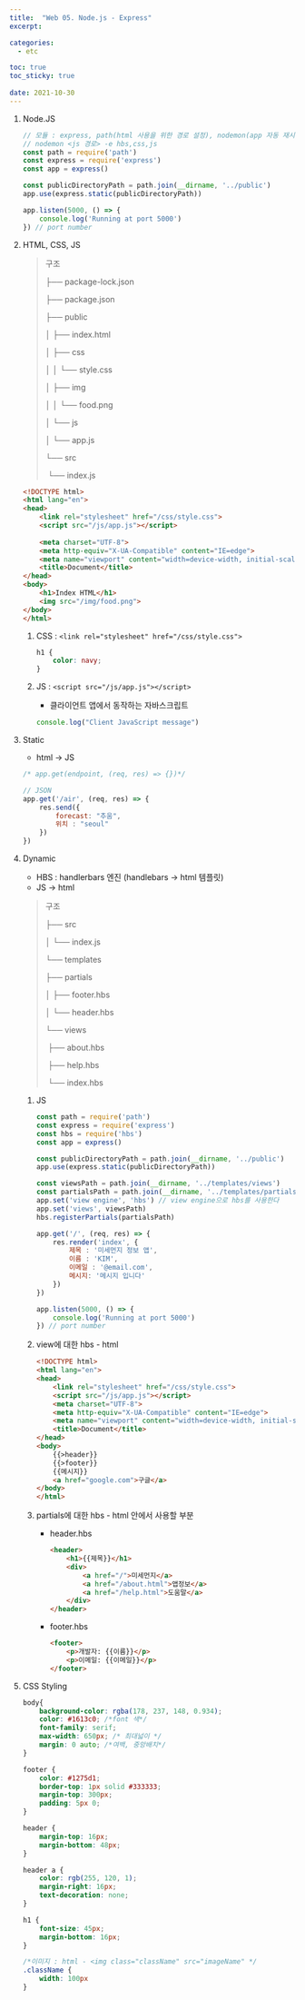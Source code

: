 ```yaml
---
title:  "Web 05. Node.js - Express"
excerpt:

categories:
  - etc

toc: true
toc_sticky: true
 
date: 2021-10-30
---
```


1. Node.JS

   ```js
   // 모듈 : express, path(html 사용을 위한 경로 설정), nodemon(app 자동 재시작 모듈)
   // nodemon <js 경로> -e hbs,css,js
   const path = require('path')
   const express = require('express')
   const app = express()
   
   const publicDirectoryPath = path.join(__dirname, '../public')
   app.use(express.static(publicDirectoryPath))
   
   app.listen(5000, () => {
       console.log('Running at port 5000')
   }) // port number
   ```

2. HTML, CSS, JS

   > 구조
   >
   > ├── package-lock.json
   >
   > ├── package.json 
   >
   > ├── public
   >
   > │   ├── index.html
   >
   > │   ├── css
   >
   > │   │   └── style.css
   >
   > │   ├── img
   >
   > │   │   └── food.png
   >
   > │   └── js
   >
   > │       └── app.js
   >
   > └── src
   >
   > ​    └── index.js

   ```html
   <!DOCTYPE html>
   <html lang="en">
   <head>
       <link rel="stylesheet" href="/css/style.css">
       <script src="/js/app.js"></script>
     
       <meta charset="UTF-8">
       <meta http-equiv="X-UA-Compatible" content="IE=edge">
       <meta name="viewport" content="width=device-width, initial-scale=1.0">
       <title>Document</title>
   </head>
   <body>
       <h1>Index HTML</h1>
       <img src="/img/food.png">
   </body>
   </html>
   ```

   1. CSS : `<link rel="stylesheet" href="/css/style.css">`

      ```css
      h1 {
          color: navy;
      }
      ```

   2. JS : `<script src="/js/app.js"></script>`

      * 클라이언트 앱에서 동작하는 자바스크립트

      ```js
      console.log("Client JavaScript message")
      ```

3. Static

   * html -> JS

   ```js
   /* app.get(endpoint, (req, res) => {})*/
   
   // JSON
   app.get('/air', (req, res) => {
       res.send({
           forecast: "추움",
           위치 : "seoul"
       })
   })
   ```

4. Dynamic

   * HBS : handlerbars 엔진 (handlebars -> html 템플릿)
   * JS -> html

   > 구조
   >
   > ├── src
   >
   > │  └── index.js
   >
   > └── templates
   >
   >   ├── partials
   >
   >   │  ├── footer.hbs
   >
   >   │  └── header.hbs
   >
   >   └── views
   >
   > ​    ├── about.hbs
   >
   > ​    ├── help.hbs
   >
   > ​    └── index.hbs

   1. JS

      ```js
      const path = require('path')
      const express = require('express')
      const hbs = require('hbs')
      const app = express()
      
      const publicDirectoryPath = path.join(__dirname, '../public')
      app.use(express.static(publicDirectoryPath))
      
      const viewsPath = path.join(__dirname, '../templates/views')
      const partialsPath = path.join(__dirname, '../templates/partials')
      app.set('view engine', 'hbs') // view engine으로 hbs를 사용한다
      app.set('views', viewsPath)
      hbs.registerPartials(partialsPath)
      
      app.get('/', (req, res) => {
          res.render('index', {
              제목 : '미세먼지 정보 앱',
              이름 : 'KIM',
              이메일 : '@email.com',
              메시지: '메시지 입니다'
          })
      })
      
      app.listen(5000, () => {
          console.log('Running at port 5000')
      }) // port number
      ```

   2. view에 대한 hbs - html

      ```html
      <!DOCTYPE html>
      <html lang="en">
      <head>
          <link rel="stylesheet" href="/css/style.css">
          <script src="/js/app.js"></script>
          <meta charset="UTF-8">
          <meta http-equiv="X-UA-Compatible" content="IE=edge">
          <meta name="viewport" content="width=device-width, initial-scale=1.0">
          <title>Document</title>
      </head>
      <body>
          {{>header}}
          {{>footer}}
          {{메시지}}
          <a href="google.com">구글</a>
      </body>
      </html>
      ```

   3. partials에 대한 hbs - html 안에서 사용할 부분

      * header.hbs

        ```html
        <header>
            <h1>{{제목}}</h1>
            <div>
                <a href="/">미세먼지</a>
                <a href="/about.html">앱정보</a>
                <a href="/help.html">도움말</a>
            </div>
        </header>
        ```

      * footer.hbs

        ```html
        <footer>
            <p>개발자: {{이름}}</p>
            <p>이메일: {{이메일}}</p>
        </footer>
        ```

5. CSS Styling

   ```css
   body{
       background-color: rgba(178, 237, 148, 0.934);
       color: #1613c0; /*font 색*/
       font-family: serif;
       max-width: 650px; /* 최대넓이 */
       margin: 0 auto; /*여백, 중앙배치*/
   }
   
   footer {
       color: #1275d1;
       border-top: 1px solid #333333;
       margin-top: 300px;
       padding: 5px 0;
   }
   
   header {
       margin-top: 16px;
       margin-bottom: 48px;
   }
   
   header a {
       color: rgb(255, 120, 1);
       margin-right: 16px;
       text-decoration: none;
   }
   
   h1 {
       font-size: 45px;
       margin-bottom: 16px;
   }
   
   /*이미지 : html - <img class="className" src="imageName" */
   .className { 
       width: 100px
   }
   ```

